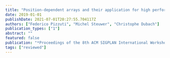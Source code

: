 ```yaml
---
title: "Position-dependent arrays and their application for high performance code generation"
date: 2019-01-01
publishDate: 2021-07-01T20:27:55.704117Z
authors: ["Federico Pizzuti", "Michel Steuwer", "Christophe Dubach"]
publication_types: ["1"]
abstract: ""
featured: false
publication: "*Proceedings of the 8th ACM SIGPLAN International Workshop on Functional High-Performance and Numerical Computing (<span style=\"font-weight:bold\">FHPNC@ICFP</span>)*"
tags: ["reviewed"]
---
```


